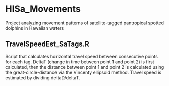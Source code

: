 # HISa_Movements
Project analyzing movement patterns of satellite-tagged pantropical spotted dolphins in Hawaiian waters

## TravelSpeedEst_SaTags.R
Script that calculates horizontal travel speed between consecutive points for each tag. DeltaT (change in time between point 1 and point 2) is first calculated, then the distance between point 1 and point 2 is calculated using the great-circle-distance via the Vincenty ellipsoid method. Travel speed is estimated by dividing deltaD/deltaT. 

